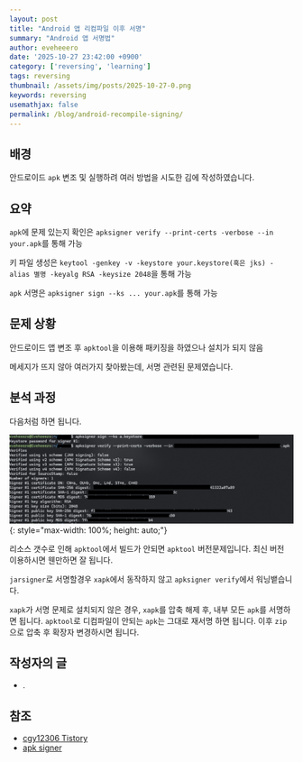 ```yaml
---
layout: post
title: "Android 앱 리컴파일 이후 서명"
summary: "Android 앱 서명법"
author: eveheeero
date: '2025-10-27 23:42:00 +0900'
category: ['reversing', 'learning']
tags: reversing
thumbnail: /assets/img/posts/2025-10-27-0.png
keywords: reversing
usemathjax: false
permalink: /blog/android-recompile-signing/
---
```


## 배경

안드로이드 `apk` 변조 및 실행하려 여러 방법을 시도한 김에 작성하였습니다.

## 요약

`apk`에 문제 있는지 확인은 `apksigner verify --print-certs -verbose --in your.apk`를 통해 가능

키 파일 생성은 `keytool -genkey -v -keystore your.keystore(혹은 jks) -alias 별명 -keyalg RSA -keysize 2048`을 통해 가능

`apk` 서명은 `apksigner sign --ks ... your.apk`를 통해 가능

## 문제 상황

안드로이드 앱 변조 후 `apktool`을 이용해 패키징을 하였으나 설치가 되지 않음

메세지가 뜨지 않아 여러가지 찾아봤는데, 서명 관련된 문제였습니다.

## 분석 과정

다음처럼 하면 됩니다.

![_](/assets/img/posts/2025-10-27-0.png){: style="max-width: 100%; height: auto;"}

리소스 갯수로 인해 `apktool`에서 빌드가 안되면 `apktool` 버전문제입니다. 최신 버전 이용하시면 웬만하면 잘 됩니다.

`jarsigner`로 서명할경우 `xapk`에서 동작하지 않고 `apksigner verify`에서 워닝뱉습니다.

`xapk`가 서명 문제로 설치되지 않은 경우, `xapk`를 압축 해제 후, 내부 모든 `apk`를 서명하면 됩니다. `apktool`로 디컴파일이 안되는 `apk`는 그대로 재서명 하면 됩니다. 이후 `zip`으로 압축 후 확장자 변경하시면 됩니다.

## 작성자의 글

- .

## 참조

- [cgy12306 Tistory](https://cgy12306.tistory.com/394)
- [apk signer](https://developer.android.com/tools/apksigner?hl=ko)
